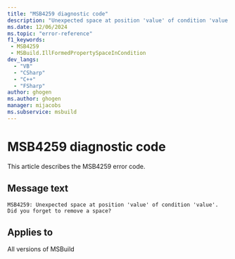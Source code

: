 ```yaml
---
title: "MSB4259 diagnostic code"
description: "Unexpected space at position 'value' of condition 'value'. Did you forget to remove a space?"
ms.date: 12/06/2024
ms.topic: "error-reference"
f1_keywords:
 - MSB4259
 - MSBuild.IllFormedPropertySpaceInCondition
dev_langs:
  - "VB"
  - "CSharp"
  - "C++"
  - "FSharp"
author: ghogen
ms.author: ghogen
manager: mijacobs
ms.subservice: msbuild
---
```


# MSB4259 diagnostic code

<!-- :::ErrorDefinitionDescription::: -->
<!-- :::editable-content name="introDescription"::: -->
This article describes the MSB4259 error code.
<!-- :::editable-content-end::: -->

## Message text

`MSB4259: Unexpected space at position 'value' of condition 'value'. Did you forget to remove a space?`

<!-- :::editable-content name="postOutputDescription"::: -->
<!--
{StrBegin="MSB4259: "}
-->
<!-- :::editable-content-end::: -->
<!-- :::ErrorDefinitionDescription-end::: -->

## Applies to

All versions of MSBuild
